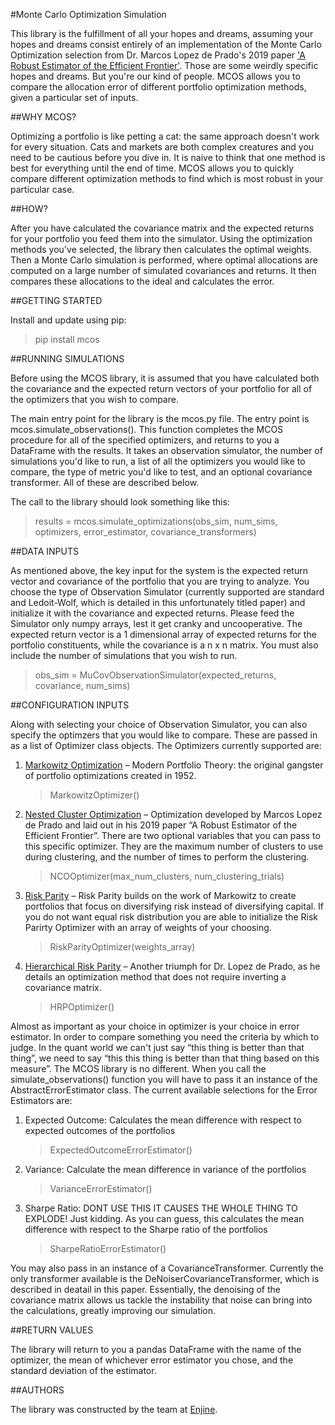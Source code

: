 #Monte Carlo Optimization Simulation

This library is the fulfillment of all your hopes and dreams, assuming your hopes and dreams consist entirely of an implementation of the Monte Carlo Optimization selection from Dr. Marcos Lopez de Prado's 2019 paper ['A Robust Estimator of the Efficient Frontier'](https://poseidon01.ssrn.com/delivery.php?ID=560120086072067000023119067087001005063062020029025039112121114081030090076000064068060031127103104029043093066122064093066123051020006028053100121067093122114073005020005127087082126007008124024106088066094097086072096024113073076127127015020000085&EXT=pdf). Those are some weirdly specific hopes and dreams. But you're our kind of people. MCOS allows you to compare the allocation error of different portfolio optimization methods, given a particular set of inputs. 


##WHY MCOS?

Optimizing a portfolio is like petting a cat: the same approach doesn't work for every situation. Cats and markets are both complex creatures and you need to be cautious before you dive in. It is naive to think that one method is best for everything until the end of time. MCOS allows you to quickly compare different optimization methods to find which is most robust in your particular case.

##HOW?

After you have calculated the covariance matrix and the expected returns for your portfolio you feed them into the simulator. Using the optimization methods you've selected, the library then calculates the optimal weights. Then a Monte Carlo simulation is performed, where optimal allocations are computed on a large number of simulated covariances and returns. It then compares these allocations to the ideal and calculates the error. 


##GETTING STARTED

Install and update using pip:
> pip install mcos

##RUNNING SIMULATIONS

Before using the MCOS library, it is assumed that you have calculated both the covariance and the expected return vectors of your portfolio for all of the optimizers that you wish to compare. 

The main entry point for the library is the mcos.py file. The entry point is mcos.simulate_observations(). This function completes the MCOS procedure for all of the specified optimizers, and returns to you a DataFrame with the results. It takes an observation simulator, the number of simulations you'd like to run, a list of all the optimizers you would like to compare, the type of metric you'd like to test, and an optional covariance transformer. All of these are described below. 

The call to the library should look something like this:

> results = mcos.simulate_optimizations(obs_sim, num_sims, optimizers, error_estimator, covariance_transformers)


##DATA INPUTS

As mentioned above, the key input for the system is the expected return vector and covariance of the portfolio that you are trying to analyze. You choose the type of Observation Simulator (currently supported are standard and Ledoit-Wolf, which is detailed in this unfortunately titled paper) and initialize it with the covariance and expected returns. Please feed the Simulator only numpy arrays, lest it get cranky and uncooperative. The expected return vector is a 1 dimensional array of expected returns for the portfolio constituents, while the covariance is a n x n matrix. You must also include the number of simulations that you wish to run. 

> obs_sim = MuCovObservationSimulator(expected_returns, covariance, num_sims)

##CONFIGURATION INPUTS

Along with selecting your choice of  Observation Simulator, you can also specify the optimzers that you would like to compare. These are passed in as a list of Optimizer class objects. The Optimizers currently supported are: 

1. [Markowitz Optimization](https://www.math.ust.hk/~maykwok/courses/ma362/07F/markowitz_JF.pdf) – Modern Portfolio Theory: the original gangster of portfolio optimizations created in 1952.

   > MarkowitzOptimizer()

2. [Nested Cluster Optimization](https://poseidon01.ssrn.com/delivery.php?ID=560120086072067000023119067087001005063062020029025039112121114081030090076000064068060031127103104029043093066122064093066123051020006028053100121067093122114073005020005127087082126007008124024106088066094097086072096024113073076127127015020000085&EXT=pdf) – Optimization developed by Marcos Lopez de Prado and laid out in his 2019 paper “A Robust Estimator of the Efficient Frontier”. There are two optional variables that you can pass to this specific optimizer. They are the maximum number of clusters to use during clustering, and the number of times to perform the clustering.  

   > NCOOptimizer(max_num_clusters, num_clustering_trials)

3. [Risk Parity](https://www.investopedia.com/terms/r/risk-parity.asp) – Risk Parity builds on the work of Markowitz to create portfolios that focus on diversifying risk instead of diversifying capital. If you do not want equal risk distribution you are able to initialize the Risk Parirty Optimizer with an array of weights of your choosing.

   >RiskParityOptimizer(weights_array)

4. [Hierarchical Risk Parity](http://620116007095114078106074071067113067035074090016037034077026115100120002078005085068098110016004116055039007017120016108004066098025029084039103017090030002008062017046068083006008123089028103069080108004112123027095076096004125124115092064072087/) – Another triumph for Dr. Lopez de Prado, as he details an optimization method that does not require inverting a covariance matrix. 

   > HRPOptimizer()

Almost as important as your choice in optimizer is your choice in error estimator. In order to compare something you need the criteria by which to judge. In the quant world we can't just say “this thing is better than that thing”, we need to say “this this thing is better than that thing based on this measure”. The MCOS library is no different. When you call the simulate_observations() function you will have to pass it an instance of the AbstractErrorEstimator class. The current available selections for the Error Estimators are:

1. Expected Outcome: Calculates the mean difference with respect to expected outcomes of the portfolios
    > ExpectedOutcomeErrorEstimator()
2. Variance: Calculate the mean difference in variance of the portfolios
    > VarianceErrorEstimator()
3. Sharpe Ratio: DONT USE THIS IT CAUSES THE WHOLE THING TO EXPLODE! Just kidding. As you can guess, this calculates the mean difference with respect to the Sharpe ratio of the portfolios
    > SharpeRatioErrorEstimator()

You may also pass in an instance of a CovarianceTransformer. Currently the only transformer available is  the DeNoiserCovarianceTransformer, which is described in deatail in this paper. Essentially, the denoising of the covariance matrix allows us tackle the instability that noise can bring into the calculations, greatly improving our simulation. 

##RETURN VALUES

The library will return to you a pandas DataFrame with the name of the optimizer, the mean of whichever error estimator you chose, and the standard deviation of the estimator. 

##AUTHORS

The library was constructed by the team at [Enjine](http://www.enjine.com).
